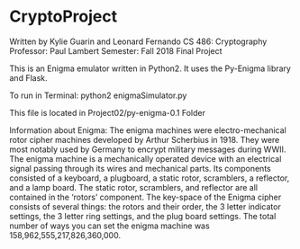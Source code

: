 # CryptoProject
Written by Kylie Guarin and Leonard Fernando
CS 486: Cryptography
Professor: Paul Lambert
Semester: Fall 2018
Final Project

This is an Enigma emulator written in Python2. It uses the Py-Enigma library and Flask.

To run in Terminal:
	python2 enigmaSimulator.py


This file is located in Project02/py-enigma-0.1 Folder

Information about Enigma:
The enigma machines were electro-mechanical rotor cipher machines developed by
Arthur Scherbius in 1918. They were most notably used by Germany to encrypt military
messages during WWII. The enigma machine is a mechanically operated device with an
electrical signal passing through its wires and mechanical parts. Its components
consisted of a keyboard, a plugboard, a static rotor, scramblers, a reflector, and
a lamp board. The static rotor, scramblers, and reflector are all contained in the
‘rotors’ component. The key-space of the Enigma cipher consists of several things:
the rotors and their order, the 3 letter indicator settings, the 3 letter ring settings,
and the plug board settings. The total number of ways you can set the enigma machine
was 158,962,555,217,826,360,000.
